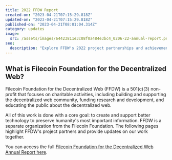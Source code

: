 ```yaml
---
title: 2022 FFDW Report
created-on: "2023-04-21T07:15:29.818Z"
updated-on: "2023-04-21T07:15:29.818Z"
published-on: "2023-04-21T08:01:04.314Z"
category: updates
image:
  src: /assets/images/64423811e3c08f0a484e3bc4_0206-22-annual-report.png
seo:
  description: "Explore FFDW's 2022 project partnerships and achievements in advancing the decentralized web, preserving crucial information, and supporting innovative research and development."
---
```


## What is Filecoin Foundation for the Decentralized Web?

Filecoin Foundation for the Decentralized Web (FFDW) is a 501(c)(3) non-profit that focuses on charitable activities, including building and supporting the decentralized web community, funding research and development, and educating the public about the decentralized web.

All of this work is done with a core goal: to create and support better technology to preserve humanity's most important information. FFDW is a separate organization from the Filecoin Foundation. The following pages highlight FFDW's project partners and provide updates on our work together.

You can access the full [Filecoin Foundation for the Decentralized Web Annual Report here](https://fil-foundation.on.fleek.co/hosting/FFDW-2022-Annual-Report.pdf).
